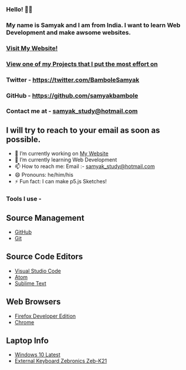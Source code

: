### Hello! 👋😃

### My name is Samyak and I am from India. I want to learn Web Development and make awsome websites. 

### [Visit My Website!](https://samyakbambole.vercel.app)
### [View one of my Projects that I put the most effort on](https://blackboard.vercel.app)

### Twitter - https://twitter.com/BamboleSamyak 
### GitHub - https://github.com/samyakbambole
### Contact me at - samyak_study@hotmail.com 
## I will try to reach to your email as soon as possible. 

- 🔭 I’m currently working on [My Website](https://samyakbambole.vercel.app)
- 🌱 I’m currently learning Web Development
- 📫 How to reach me: Email :- samyak_study@hotmail.com
- 😄 Pronouns: he/him/his
- ⚡ Fun fact: I can make p5.js Sketches!

### Tools I use -
## Source Management 
- [GitHub](https://github.com)
- [Git](https://git-scm.com/)

## Source Code Editors
- [Visual Studio Code](https://code.visualstudio.com/)
- [Atom](https://atom.io/)
- [Sublime Text](https://www.sublimetext.com/)

## Web Browsers 
- [Firefox Developer Edition](https://www.mozilla.org/en-US/firefox/developer/)
- [Chrome](https://www.google.com/chrome/?brand=CHBD&gclid=Cj0KCQjwp4j6BRCRARIsAGq4yMGbsxN7aab4-yuFBxpRv7Lq-Dw8XuFzFkpJq7jOn-ZTbtJSeXKN0aYaAjwEEALw_wcB&gclsrc=aw.ds)

## Laptop Info 
- [Windows 10 Latest](https://www.microsoft.com/en-in/windows/)
- [External Keyboard Zebronics Zeb-K21](https://zebronics.com/collections/keyboard/products/zeb-k21)